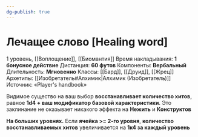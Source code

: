 ```yaml
---
dg-publish: true
---
```

# Лечащее слово [Healing word]
1 уровень, [[Воплощение]], [[Биомантия]]
Время накладывания: **1 бонусное действие**
Дистанция: **60 футов**
Компоненты: **Вербальный**
Длительность: **Мгновенно**
Классы: [[Бард]], [[Друид]], [[Жрец]]
Архетипы: [[Изобретатель#Алхимик|Алхимик (Изобретатель)]]
Источник: «Player's handbook»

Видимое существо на ваш выбор **восстанавливает количество хитов**, равное **1d4 + ваш модификатор базовой характеристики**. Это заклинание не оказывает никакого эффекта на **Нежить** и **Конструктов**

**На больших уровнях.** Если **ячейка >= 2-го уровня**, **количество восстанавливаемых хитов** увеличивается на **1к4 за каждый уровень**